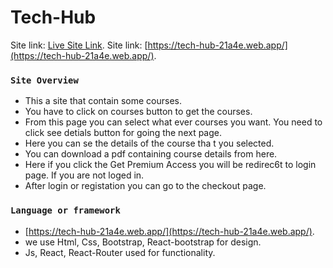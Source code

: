 # Tech-Hub

Site link: [Live Site Link](https://tech-hub-21a4e.web.app/).
Site link: [https://tech-hub-21a4e.web.app/](https://tech-hub-21a4e.web.app/).

### `Site Overview`

- This a site that contain some courses.
- You have to click on courses button to get the courses.
- From this page you can select what ever courses you want. You need to click see detials button for going the next page.
- Here you can se the details of the course tha t you selected. 
- You can download a pdf containing course details from here.
- Here if you click the Get Premium Access you will be redirec6t to login page. If you are not loged in.
- After login or registation you can go to the checkout page.

### `Language or framework`

- [https://tech-hub-21a4e.web.app/](https://tech-hub-21a4e.web.app/).
- we use Html, Css, Bootstrap, React-bootstrap for design.
- Js, React, React-Router used for functionality.

